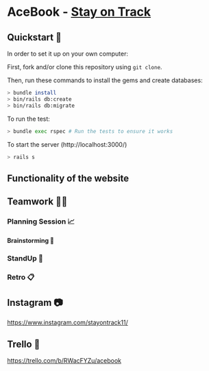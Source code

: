 # AceBook - [Stay on Track](http://stay-on-track.herokuapp.com/) 


## Quickstart :runner:

In order to set it up on your own computer:

First, fork and/or clone this repository using ```git clone```.

Then, run these commands to install the gems and create databases:
```bash
> bundle install
> bin/rails db:create
> bin/rails db:migrate
```

To run the test:
```bash
> bundle exec rspec # Run the tests to ensure it works
```
To start the server (http://localhost:3000/)
```bash
> rails s
```
## Functionality of the website
## Teamwork :clap::wave:
### Planning Session :chart_with_upwards_trend:
#### Brainstorming 🧠
### StandUp :mega:
### Retro :clipboard:
## Instagram :camera:
https://www.instagram.com/stayontrack11/
## Trello :round_pushpin:
https://trello.com/b/RWacFYZu/acebook

